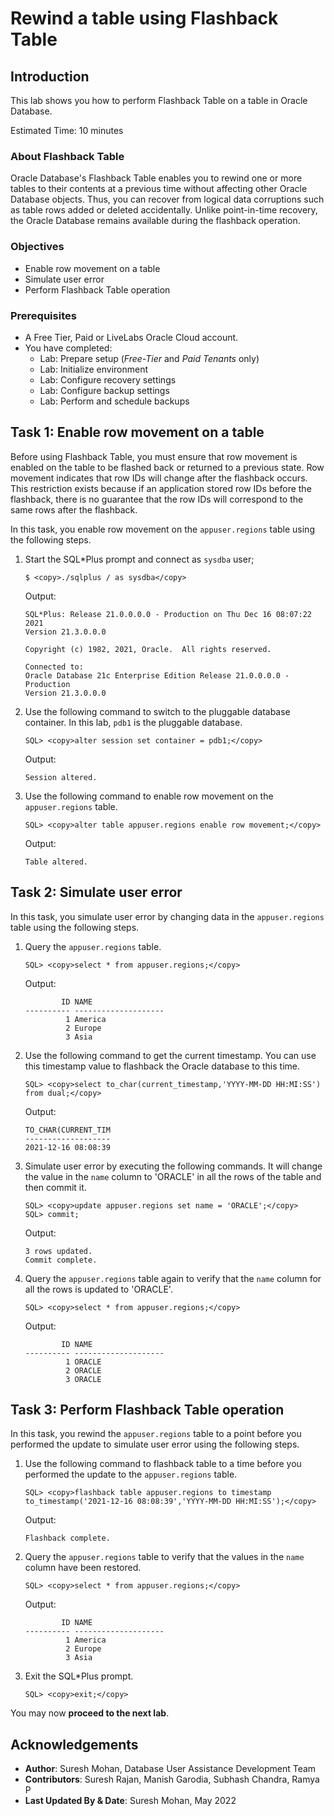 # Rewind a table using Flashback Table

## Introduction
This lab shows you how to perform Flashback Table on a table in Oracle Database.

Estimated Time: 10 minutes

### About Flashback Table
Oracle Database's Flashback Table enables you to rewind one or more tables to their contents at a previous time without affecting other Oracle Database objects. Thus, you can recover from logical data corruptions such as table rows added or deleted accidentally. Unlike point-in-time recovery, the Oracle Database remains available during the flashback operation.

### Objectives
- Enable row movement on a table
- Simulate user error
- Perform Flashback Table operation

### Prerequisites
- A Free Tier, Paid or LiveLabs Oracle Cloud account.
- You have completed:
    - Lab: Prepare setup (_Free-Tier_ and _Paid Tenants_ only)
    - Lab: Initialize environment
    - Lab: Configure recovery settings
    - Lab: Configure backup settings
    - Lab: Perform and schedule backups


## Task 1: Enable row movement on a table
Before using Flashback Table, you must ensure that row movement is enabled on the table to be flashed back or returned to a previous state. Row movement indicates that row IDs will change after the flashback occurs. This restriction exists because if an application stored row IDs before the flashback, there is no guarantee that the row IDs will correspond to the same rows after the flashback.

In this task, you enable row movement on the `appuser.regions` table using the following steps.

1. Start the SQL\*Plus prompt and connect as `sysdba` user;
    ```
    $ <copy>./sqlplus / as sysdba</copy>
    ```
    Output:
    ```
    SQL*Plus: Release 21.0.0.0.0 - Production on Thu Dec 16 08:07:22 2021
    Version 21.3.0.0.0

    Copyright (c) 1982, 2021, Oracle.  All rights reserved.

    Connected to:
    Oracle Database 21c Enterprise Edition Release 21.0.0.0.0 - Production
    Version 21.3.0.0.0
    ```

2. Use the following command to switch to the pluggable database container. In this lab, `pdb1` is the pluggable database.
    ```
    SQL> <copy>alter session set container = pdb1;</copy>
    ```
    Output:
    ```
    Session altered.
    ```

3. Use the following command to enable row movement on the `appuser.regions` table.
    ```
    SQL> <copy>alter table appuser.regions enable row movement;</copy>
    ```
    Output:
    ```
    Table altered.
    ```


## Task 2: Simulate user error
In this task, you simulate user error by changing data in the `appuser.regions` table using the following steps.

1. Query the `appuser.regions` table.
    ```
    SQL> <copy>select * from appuser.regions;</copy>
    ```
    Output:
    ```
            ID NAME
    ---------- --------------------
             1 America
             2 Europe
             3 Asia
    ```

2. Use the following command to get the current timestamp. You can use this timestamp value to flashback the Oracle database to this time.
    ```
    SQL> <copy>select to_char(current_timestamp,'YYYY-MM-DD HH:MI:SS') from dual;</copy>
    ```
    Output:
    ```
    TO_CHAR(CURRENT_TIM
    -------------------
    2021-12-16 08:08:39
    ```

3. Simulate user error by executing the following commands. It will change the value in the `name` column to 'ORACLE' in all the rows of the table and then commit it.
    ```
    SQL> <copy>update appuser.regions set name = 'ORACLE';</copy>
    SQL> commit;
    ```
    Output:
    ```
    3 rows updated.
    Commit complete.
    ```

4. Query the `appuser.regions` table again to verify that the `name` column for all the rows is updated to 'ORACLE'.
    ```
    SQL> <copy>select * from appuser.regions;</copy>
    ```
    Output:
    ```
            ID NAME
    ---------- --------------------
             1 ORACLE
             2 ORACLE
             3 ORACLE
    ```


## Task 3: Perform Flashback Table operation
In this task, you rewind the `appuser.regions` table to a point before you performed the update to simulate user error using the following steps.

1. Use the following command to flashback table to a time before you performed the update to the `appuser.regions` table.
    ```
    SQL> <copy>flashback table appuser.regions to timestamp to_timestamp('2021-12-16 08:08:39','YYYY-MM-DD HH:MI:SS');</copy>
    ```
    Output:
    ```
    Flashback complete.
    ```

2. Query the `appuser.regions` table to verify that the values in the `name` column have been restored.
    ```
    SQL> <copy>select * from appuser.regions;</copy>
    ```
    Output:
    ```
            ID NAME
    ---------- --------------------
             1 America
             2 Europe
             3 Asia
    ```

3. Exit the SQL\*Plus prompt. 
    ```
    SQL> <copy>exit;</copy>
    ```

You may now **proceed to the next lab**.


## Acknowledgements
- **Author**: Suresh Mohan, Database User Assistance Development Team
- **Contributors**: Suresh Rajan, Manish Garodia, Subhash Chandra, Ramya P
- **Last Updated By & Date**: Suresh Mohan, May 2022
